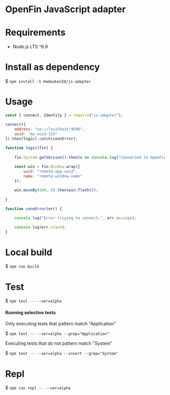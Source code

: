 # OpenFin JavaScript adapter

# Requirements

- Node.js LTS ^6.9 

# Install as dependency

$ `npm install -S HadoukenIO/js-adapter`

# Usage
```javascript
const { connect, Identity } = require("js-adapter");

connect({
    address: "ws://localhost:9696",
    uuid: "my-uuid-123"
}).then(logic).catch(connError);
   
function logic(fin) {
    
    fin.System.getVersion().then(v => console.log("Connected to OpenFin version", v));

    const win = fin.Window.wrap({ 
        uuid: "remote-app-uuid",
        name: "remote-window-name"
    });
        
    win.moveBy(500, 0).then(win.flash());
       
}

function connError(err) {

    console.log("Error triying to connect,", err.message);

    console.log(err.stack);
}
```
# Local build

$ `npm run build`

# Test

$ `npm test -- --ver=alpha`

#### Running selective tests

Only executing tests that pattern match "Application"

$ `npm test -- --ver=alpha --grep="Application"`

Executing tests that do not pattern match "System"

$ `npm test -- --ver=alpha --invert --grep="System"`

# Repl

$ `npm run repl -- --ver=alpha`
